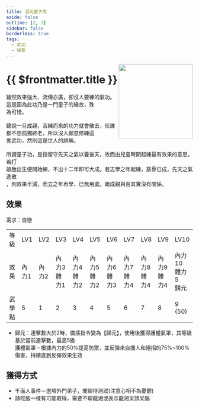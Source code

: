 ```yaml
---
title: 混元童子炁
aside: false
outline: [2, 3]
sidebar: false
borderless: true
tags:
  - 武功
  - 秘笈
---
```


<img src="/images/books/item_book_7006.png" align="right" width="200" />

# {{ $frontmatter.title }}

雖然效果強大、流傳亦廣，卻沒人要練的氣功。這是因為此功乃是一門童子的緣故，殊<br>
為可惜。
<br><br>
聽說一旦成親，苦練而來的功力就會散去，任誰都不想孤獨終老，所以沒人願意修練這<br>
套武功，然則這是世人的誤解。
<br><br>
所謂童子功，是指留守先天之氣以養後天，故而由兒童時期起練最有效果的意思。若打<br>
娘胎出生便開始練，不出十二年即可大成。若志學之年起練，筋骨已成，先天之氣逸散<br>
，則效果半減，而立之年再學，已無用處。跟成親與否其實沒有關係。
<br clear="all" />

## 效果

需求：自戀

<table>
    <tr>
        <td>等級</td>
        <td>LV1</td>
        <td>LV2</td>
        <td>LV3</td>
        <td>LV4</td>
        <td>LV5</td>
        <td>LV6</td>
        <td>LV7</td>
        <td>LV8</td>
        <td>LV9</td>
        <td>LV10</td>
    </tr>
    <tr>
        <td>效果</td>
        <td>內力1</td>
        <td>內力2</td>
        <td>內力3<br>體力1</td>
        <td>內力4<br>體力2</td>
        <td>內力5<br>體力2</td>
        <td>內力6<br>體力3</td>
        <td>內力7<br>體力4</td>
        <td>內力8<br>體力4</td>
        <td>內力9<br>體力4</td>
        <td>內力10<br>體力5<br>歸元</td>
    </tr>
    <tr>
        <td>武學點</td>
        <td>5</td>
        <td>1</td>
        <td>2</td>
        <td>3</td>
        <td>4</td>
        <td>5</td>
        <td>6</td>
        <td>7</td>
        <td>8</td>
        <td>9 (50)</td>
    </tr>
</table>

- 歸元：連擊數大於2時，備揍指令變為【歸元】，使用後獲得護體氣罩，其等級基於當前連擊數，最高5級<br>
護體氣罩－根據內力的50%提高防禦，並反彈來自捅人和絕招的75%~100%傷害，持續直到反彈效果生效


## 獲得方式

- 千面人事件－選項外門弟子，閒聊待測試(注意心相不為憂鬱)
- 請吃飯一樣有可能取得，需要不聊龍湘或表示龍湘呆頭呆腦

